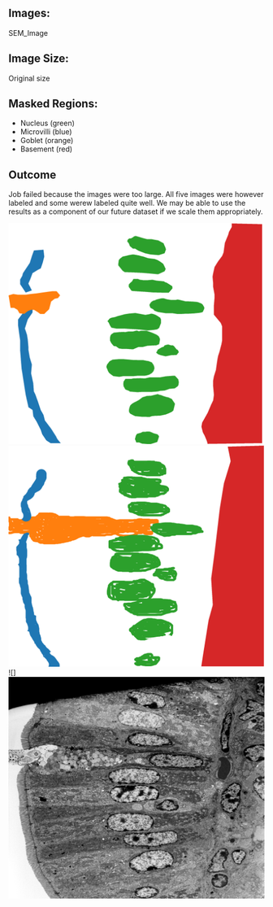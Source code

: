 ## Images: 
SEM_Image 

## Image Size:
Original size

## Masked Regions:
 - Nucleus (green)
 - Microvilli (blue)
 - Goblet (orange)
 - Basement (red)
 
## Outcome
Job failed because the images were too large. All five images were
 however labeled and some werew labeled quite well. We may be able to use the
 results as a component of our future dataset if we scale them appropriately.
 
 ![](masks/SemImage005-mask-2019-04-02_18:44:301.png)
 ![](masks/SemImage005-mask-2019-04-02_18:44:302.png)
 ![]
 ![](images/SemImage005.png)
 